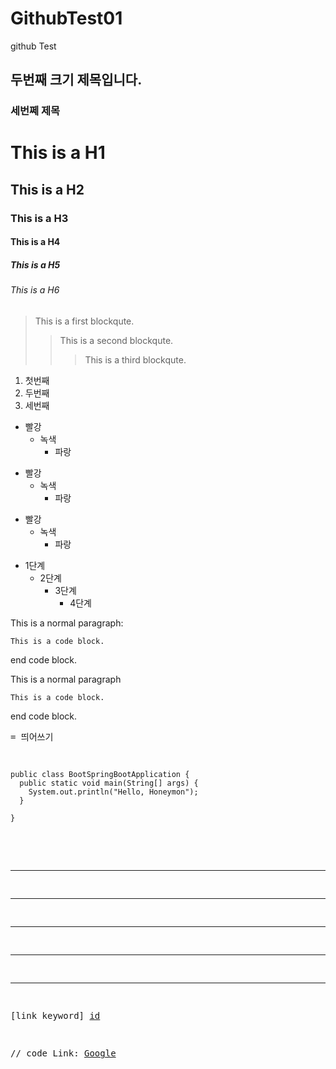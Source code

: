 # GithubTest01
github Test

## 두번째 크기 제목입니다.

### 세번쩨 제목

# This is a H1
## This is a H2
### This is a H3
#### This is a H4
##### This is a H5
###### This is a H6

> This is a first blockqute.
>	> This is a second blockqute.
>	>	> This is a third blockqute.



1. 첫번째
2. 두번째
3. 세번째


* 빨강
  * 녹색
    * 파랑

+ 빨강
  + 녹색
    + 파랑

- 빨강
  - 녹색
    - 파랑


* 1단계
  - 2단계
    + 3단계
      + 4단계


This is a normal paragraph:

    This is a code block.
    
end code block.

This is a normal paragraph

    This is a code block.

end code block.


<pre>= 띄어쓰기

<pre>
<code>
public class BootSpringBootApplication {
  public static void main(String[] args) {
    System.out.println("Hello, Honeymon");
  }

}
</code>
</pre>


* * *

***

*****

- - -

---------------------------------------




[link keyword] [id]

[id]: URL "Optional Title here"

// code
Link: [Google][googlelink]

[googlelink]: https://google.com "Go google"

